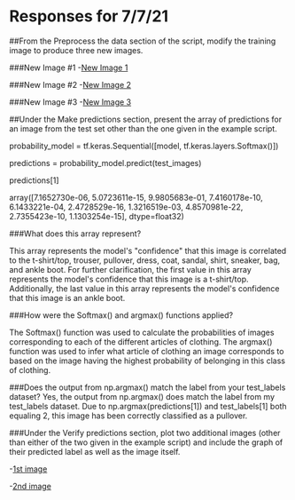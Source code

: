 # Responses for 7/7/21

##From the Preprocess the data section of the script, modify the training image to produce three new images.

###New Image #1
-[New Image 1](NewImage1.md)

###New Image #2
-[New Image 2](NewImage2.md)

###New Image #3
-[New Image 3]()

##Under the Make predictions section, present the array of predictions for an image from the test set other than the one given in the example script.

probability_model = tf.keras.Sequential([model, tf.keras.layers.Softmax()])

predictions = probability_model.predict(test_images)

predictions[1]

array([7.1652730e-06, 5.0723611e-15, 9.9805683e-01, 7.4160178e-10,
6.1433221e-04, 2.4728529e-16, 1.3216519e-03, 4.8570981e-22,
2.7355423e-10, 1.1303254e-15], dtype=float32)

###What does this array represent?

This array represents the model's "confidence" that this image is correlated to 
the t-shirt/top, trouser, pullover, dress, coat, sandal, shirt, sneaker, bag, and ankle boot.
For further clarification, the first value in this array represents the model's confidence that this image is a t-shirt/top.
Additionally, the last value in this array represents the model's confidence that this image is an ankle boot.

###How were the Softmax() and argmax() functions applied?

The Softmax() function was used to calculate the probabilities of images corresponding to each of the different articles of clothing.
The argmax() function was used to infer what article of clothing an image corresponds to based on the image having the highest probability of belonging in this class of clothing.

###Does the output from np.argmax() match the label from your test_labels dataset?
Yes, the output from np.argmax() does match the label from my test_labels dataset.
Due to np.argmax(predictions[1]) and test_labels[1] both equaling 2, this image has been correctly classified as a pullover.

###Under the Verify predictions section, plot two additional images (other than either of the two given in the example script) and include the graph of their predicted label as well as the image itself.

-[1st image](1stimage.md)

-[2nd image]()
